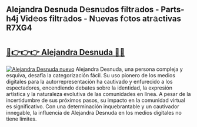 ## Alejandra Desnuda D𝚎sn𝚞dos filtr𝚊dos - Parts-h4j Vid𝚎os filtr𝚊dos - N𝚞evas f𝚘tos atr𝚊ctivas R7XG4

# <h2><a href="http://mb3884.tromn.icu/?c=Alejandra+Desnuda">🔗👉👉👉 Alejandra Desnuda 🔗🔗</a></h2>

[![Alejandra Desnuda nuevo](https://i.imgur.com/pEAQMta.gif)](http://mb3884.tromn.icu/?c=Alejandra+Desnuda)
Alejandra Desnuda, una persona compleja y esquiva, desafía la categorización fácil. Su uso pionero de los medios digitales para la autorrepresentación ha cautivado y enfurecido a los espectadores, encendiendo debates sobre la identidad, la expresión artística y la naturaleza evolutiva de las comunidades en línea. A pesar de la incertidumbre de sus próximos pasos, su impacto en la comunidad virtual es significativo. Con una determinación inquebrantable y un cautivador innegable, la influencia de Alejandra Desnuda en los medios digitales no tiene límites.
